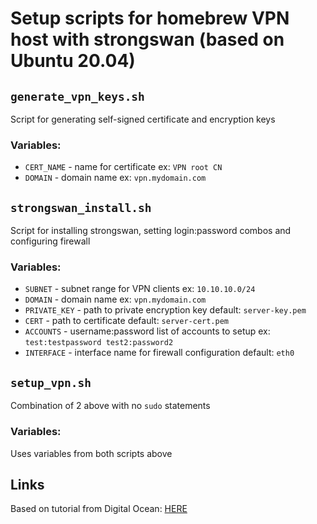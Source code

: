 # Setup scripts for homebrew VPN host with strongswan (based on Ubuntu 20.04)

## `generate_vpn_keys.sh`
Script for generating self-signed certificate and encryption keys

### Variables:

- `CERT_NAME` - name for certificate ex: `VPN root CN`
- `DOMAIN` - domain name ex: `vpn.mydomain.com`

## `strongswan_install.sh`
Script for installing strongswan, setting login:password combos and configuring firewall

### Variables:

- `SUBNET` - subnet range for VPN clients ex: `10.10.10.0/24`
- `DOMAIN` - domain name ex: `vpn.mydomain.com`
- `PRIVATE_KEY` - path to private encryption key default: `server-key.pem`
- `CERT` -  path to certificate default: `server-cert.pem`
- `ACCOUNTS` - username:password list of accounts to setup ex: `test:testpassword test2:password2`
- `INTERFACE` - interface name for firewall configuration default: `eth0`

## `setup_vpn.sh`
Combination of 2 above with no `sudo` statements

### Variables:

Uses variables from both scripts above

## Links
Based on tutorial from Digital Ocean: [HERE](https://www.digitalocean.com/community/tutorials/how-to-set-up-an-ikev2-vpn-server-with-strongswan-on-ubuntu-20-04)
